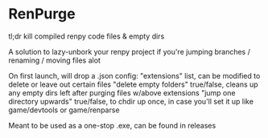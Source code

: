 # RenPurge
tl;dr kill compiled renpy code files & empty dirs

A solution to lazy-unbork your renpy project if you're jumping branches / renaming / moving files alot

On first launch, will drop a .json config:
"extensions" list, can be modified to delete or leave out certain files
"delete empty folders" true/false, cleans up any empty dirs left after purging files w/above extensions
"jump one directory upwards" true/false, to chdir up once, in case you'll set it up like game/devtools or game/renparse

Meant to be used as a one-stop .exe, can be found in releases
